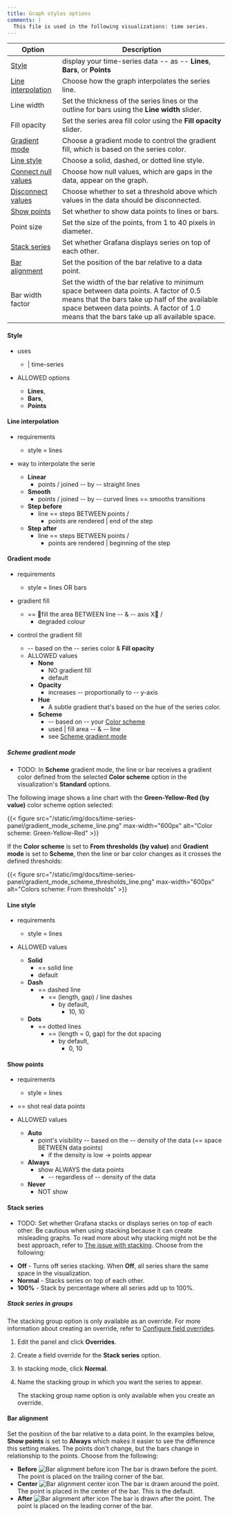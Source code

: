 ```yaml
---
title: Graph styles options
comments: |
  This file is used in the following visualizations: time series.
---
```


<!-- prettier-ignore-start -->

| Option                                        | Description                                                                                                                                                                                                                          |
|-----------------------------------------------|--------------------------------------------------------------------------------------------------------------------------------------------------------------------------------------------------------------------------------------|
| [Style](#style)                               | display your time-series data -- as -- **Lines**, **Bars**, or **Points**                                                                                                                                                            |
| [Line interpolation](#line-interpolation)     | Choose how the graph interpolates the series line.                                                                                                                                                                                   |
| Line width                                    | Set the thickness of the series lines or the outline for bars using the **Line width** slider.                                                                                                                                       |
| Fill opacity                                  | Set the series area fill color using the **Fill opacity** slider.                                                                                                                                                                    |
| [Gradient mode](#gradient-mode)               | Choose a gradient mode to control the gradient fill, which is based on the series color.                                                                                                                                             |
| [Line style](#line-style)                     | Choose a solid, dashed, or dotted line style.                                                                                                                                                                                        |
| [Connect null values](#connect-null-values)   | Choose how null values, which are gaps in the data, appear on the graph.                                                                                                                                                             |
| [Disconnect values](#disconnect-values)       | Choose whether to set a threshold above which values in the data should be disconnected.                                                                                                                                             |
| [Show points](#show-points)                   | Set whether to show data points to lines or bars.                                                                                                                                                                                    |
| Point size                                    | Set the size of the points, from 1 to 40 pixels in diameter.                                                                                                                                                                         |
| [Stack series](#stack-series)                 | Set whether Grafana displays series on top of each other.                                                                                                                                                                            |
| [Bar alignment](#bar-alignment)               | Set the position of the bar relative to a data point.                                                                                                                                                                                |
| Bar width factor                              | Set the width of the bar relative to minimum space between data points. A factor of 0.5 means that the bars take up half of the available space between data points. A factor of 1.0 means that the bars take up all available space. |

<!-- prettier-ignore-end -->

#### Style

* uses
  * | time-series

* ALLOWED options
  * **Lines**,
  * **Bars**,
  * **Points**

#### Line interpolation

* requirements
  * style = lines

* way to interpolate the serie
  - **Linear**
    - points / joined -- by -- straight lines
  - **Smooth** 
    - points / joined -- by -- curved lines == smooths transitions
  - **Step before**
    - line == steps BETWEEN points /
      - points are rendered | end of the step
  - **Step after** 
    - line == steps BETWEEN points /
      - points are rendered | beginning of the step

#### Gradient mode

* requirements
  * style = lines OR bars

* gradient fill
  * == 👀fill the area BETWEEN line -- & -- axis X👀 /
    * degraded colour

* control the gradient fill 
  * -- based on the -- series color & **Fill opacity**
  * ALLOWED values
    - **None** 
      - NO gradient fill
      - default
    - **Opacity**
      - increases -- proportionally to -- y-axis
    - **Hue**
      - A subtle gradient that's based on the hue of the series color.
    - **Scheme**
      - -- based on -- your [Color scheme](https://grafana.com/docs/grafana/<GRAFANA_VERSION>/panels-visualizations/configure-standard-options/#color-scheme)
      - used | fill area -- & -- line
      - see [Scheme gradient mode](#scheme-gradient-mode)

##### Scheme gradient mode

* TODO:
In **Scheme** gradient mode, the line or bar receives a gradient color defined from the selected **Color scheme** option in the visualization's **Standard** options.

The following image shows a line chart with the **Green-Yellow-Red (by value)** color scheme option selected:

{{< figure src="/static/img/docs/time-series-panel/gradient_mode_scheme_line.png" max-width="600px" alt="Color scheme: Green-Yellow-Red" >}}

If the **Color scheme** is set to **From thresholds (by value)** and **Gradient mode** is set to **Scheme**, then the line or bar color changes as it crosses the defined thresholds:

{{< figure src="/static/img/docs/time-series-panel/gradient_mode_scheme_thresholds_line.png" max-width="600px" alt="Colors scheme: From thresholds" >}}

#### Line style

* requirements
  * style = lines

* ALLOWED values
  - **Solid** 
    - == solid line
    - default
  - **Dash** 
    - == dashed line
      - == (length, gap) / line dashes
        - by default,
          - 10, 10 
  - **Dots**
    - == dotted lines
      - == (length = 0, gap) for the dot spacing
        - by default,
          - 0, 10 

#### Show points

* requirements
  * style = lines

* == shot real data points

* ALLOWED values
  - **Auto**
    - point's visibility -- based on the -- density of the data (== space BETWEEN data points)
      - if the density is low -> points appear
  - **Always**
    - show ALWAYS the data points
      - -- regardless of -- density of the data
  - **Never**
    - NOT show

#### Stack series

* TODO: 
Set whether Grafana stacks or displays series on top of each other. Be cautious when using stacking because it can create misleading graphs. To read more about why stacking might not be the best approach, refer to [The issue with stacking](https://www.data-to-viz.com/caveat/stacking.html). Choose from the following:

- **Off** - Turns off series stacking. When **Off**, all series share the same space in the visualization.
- **Normal** - Stacks series on top of each other.
- **100%** - Stack by percentage where all series add up to 100%.

##### Stack series in groups

The stacking group option is only available as an override. For more information about creating an override, refer to [Configure field overrides](https://grafana.com/docs/grafana/<GRAFANA_VERSION>/panels-visualizations/configure-overrides/).

1. Edit the panel and click **Overrides**.
1. Create a field override for the **Stack series** option.
1. In stacking mode, click **Normal**.
1. Name the stacking group in which you want the series to appear.

   The stacking group name option is only available when you create an override.

#### Bar alignment

Set the position of the bar relative to a data point. In the examples below, **Show points** is set to **Always** which makes it easier to see the difference this setting makes. The points don't change, but the bars change in relationship to the points. Choose from the following:

- **Before** ![Bar alignment before icon](/static/img/docs/time-series-panel/bar-alignment-before.png)
  The bar is drawn before the point. The point is placed on the trailing corner of the bar.
- **Center** ![Bar alignment center icon](/static/img/docs/time-series-panel/bar-alignment-center.png)
  The bar is drawn around the point. The point is placed in the center of the bar. This is the default.
- **After** ![Bar alignment after icon](/static/img/docs/time-series-panel/bar-alignment-after.png)
  The bar is drawn after the point. The point is placed on the leading corner of the bar.
